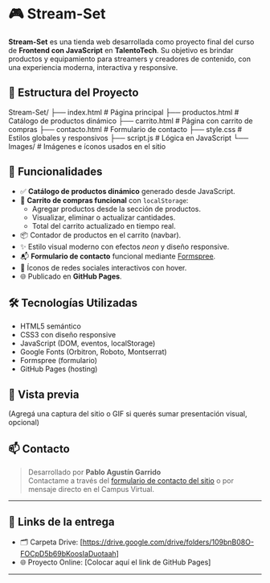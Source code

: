 # 🎮 Stream-Set

**Stream-Set** es una tienda web desarrollada como proyecto final del curso de **Frontend con JavaScript** en **TalentoTech**. Su objetivo es brindar productos y equipamiento para streamers y creadores de contenido, con una experiencia moderna, interactiva y responsive.

## 📁 Estructura del Proyecto

Stream-Set/
├── index.html # Página principal
├── productos.html # Catálogo de productos dinámico
├── carrito.html # Página con carrito de compras
├── contacto.html # Formulario de contacto
├── style.css # Estilos globales y responsivos
├── script.js # Lógica en JavaScript
└── Images/ # Imágenes e íconos usados en el sitio


## 🚀 Funcionalidades

- ✅ **Catálogo de productos dinámico** generado desde JavaScript.
- 🛒 **Carrito de compras funcional** con `localStorage`:
  - Agregar productos desde la sección de productos.
  - Visualizar, eliminar o actualizar cantidades.
  - Total del carrito actualizado en tiempo real.
- 📦 Contador de productos en el carrito (navbar).
- ✨ Estilo visual moderno con efectos *neon* y diseño responsive.
- 📬 **Formulario de contacto** funcional mediante [Formspree](https://formspree.io/).
- 🔗 Íconos de redes sociales interactivos con hover.
- 🌐 Publicado en **GitHub Pages**.

## 🛠️ Tecnologías Utilizadas

- HTML5 semántico
- CSS3 con diseño responsive
- JavaScript (DOM, eventos, localStorage)
- Google Fonts (Orbitron, Roboto, Montserrat)
- Formspree (formulario)
- GitHub Pages (hosting)

## 📸 Vista previa

(Agregá una captura del sitio o GIF si querés sumar presentación visual, opcional)

## 📫 Contacto

> Desarrollado por **Pablo Agustín Garrido**  
> Contactame a través del [formulario de contacto del sitio](contacto.html) o por mensaje directo en el Campus Virtual.

---

## 🔗 Links de la entrega

- 🗂️ Carpeta Drive: [https://drive.google.com/drive/folders/109bnB08O-FOCpD5b69bKoosIaDuotaah]
- 🌐 Proyecto Online: [Colocar aquí el link de GitHub Pages]

---

